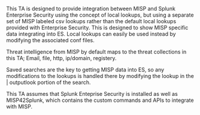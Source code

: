 This TA is designed to provide integration between MISP and Splunk Enterprise Security using the concept of local lookups, but using a separate set of MISP labeled csv lookups rather than the default local lookups provided with Enterprise Security. This is designed to show MISP specific data integrating into ES. Local lookups can easily be used instead by modifying the associated conf files.

Threat intelligence from MISP by default maps to the threat collections in this TA; Email, file, http, ip/domain, registery.

Saved searches are the key to getting MISP data into ES, so any modifications to the lookups is handled there by modifying the lookup in the | outputlook portion of the search.

This TA assumes that Splunk Enteprise Security is installed as well as MISP42Splunk, which contains the custom commands and APIs to integrate with MISP.
